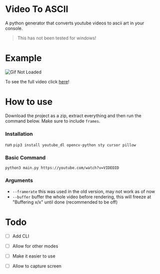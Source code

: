 # Video To ASCII
A python generator that converts youtube videos to ascii art in your console. 
> This has not been tested for windows!

# Example
![Gif Not Loaded](wagwan.gif)

To see the full video click [here](https://www.youtube.com/watch?v=x2CgemU_bmQ)!

# How to use
Download the project as a zip, extract everything and then run the command below. Make sure to include `frames`.
### Installation
run `pip3 install youtube_dl opencv-python sty cursor pillow`
### Basic Command
`python3 main.py https://youtube.com/watch?v=VIDEOID`

### Arguments
- `--framerate` this was used in the old version, may not work as of now
- `--buffer` buffer the whole video before rendering, this will freeze at "Buffering x/x" until done (recommended to be off)

# Todo
- [ ] Add CLI
- [ ] Allow for other modes
- [ ] Make it easier to use
- [ ] Allow to capture screen

